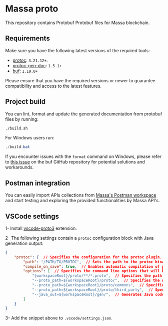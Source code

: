 <!-- Copyright (c) 2023 MASSA LABS <info@massa.net> -->

# Massa proto

This repository contains Protobuf Protobuf files for Massa blockchain.

Requirements
------------

Make sure you have the following latest versions of the required tools:

- [protoc](https://grpc.io/docs/protoc-installation/): `3.21.12+`. 
- [protoc-gen-doc](https://github.com/pseudomuto/protoc-gen-doc): `1.5.1+`
- [buf](https://buf.build/docs/installation): `1.19.0+`

Please ensure that you have the required versions or newer to guarantee compatibility and access to the latest features.

Project build
-------------

You can lint, format and update the generated documentation from protobuf files by running: 
```bash
./build.sh
```

For Windows users run:
```powershell
./build.bat
```

If you encounter issues with the `format` command on Windows, please refer to [this issue](https://github.com/bufbuild/buf/issues/1251) on the buf GitHub repository for potential solutions and workarounds.

Postman integration
-------------------
You can easily import APIs collections from [Massa's Postman workspace](https://www.postman.com/massalabs) and start testing and exploring the provided functionalities by Massa API's.

VSCode settings
------------------

1- Install [vscode-proto3](https://marketplace.visualstudio.com/items?itemName=zxh404.vscode-proto3) extension.

2- The following settings contain a `protoc` configuration block with Java generation output:

```json
{
    "protoc": {  // Specifies the configuration for the protoc plugin.
        "path": "/PATH/TO/PROTOC",  // Sets the path to the protoc binary that will be used to compile the protobuf files.
        "compile_on_save": true,  // Enables automatic compilation of protobuf files when they are saved.
        "options": [  // Specifies the command line options that will be passed to protoc.
            "{workspaceRoot}/proto/**/*.proto",  // Specifies the path to the protobuf files that should be compiled.
            "--proto_path=${workspaceRoot}/proto/",  // Specifies the directory to search for imported protobuf files.
            "--proto_path=${workspaceRoot}/proto/commons",  // Specifies the directory to search for imported common protobuf files.
            "--proto_path=${workspaceRoot}/proto/third_party",  // Specifies the directory to search for imported third_party protobuf files.
            "--java_out=${workspaceRoot}/gen/",  // Generates Java code from the protobuf files.
        ]
    }
}
```

3- Add the snippet above to `.vscode/settings.json`.
